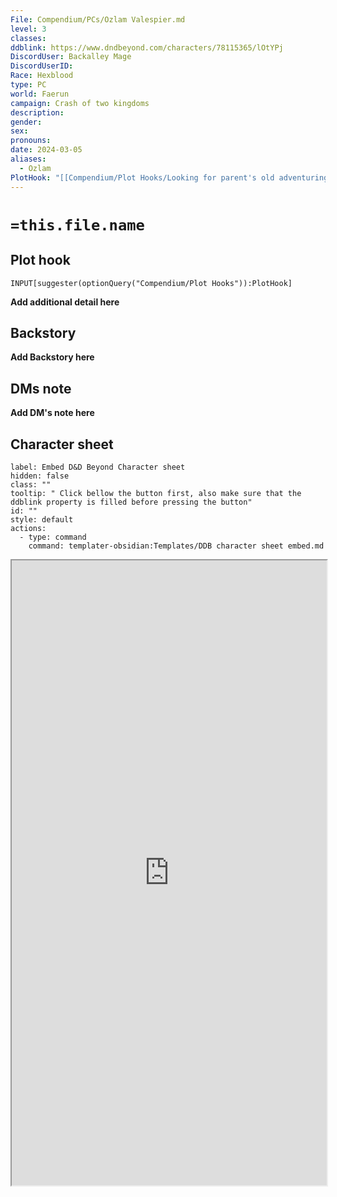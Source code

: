 ```yaml
---
File: Compendium/PCs/Ozlam Valespier.md
level: 3
classes: 
ddblink: https://www.dndbeyond.com/characters/78115365/lOtYPj
DiscordUser: Backalley Mage
DiscordUserID: 
Race: Hexblood
type: PC
world: Faerun
campaign: Crash of two kingdoms
description: 
gender: 
sex: 
pronouns: 
date: 2024-03-05
aliases:
  - Ozlam
PlotHook: "[[Compendium/Plot Hooks/Looking for parent's old adventuring partner.md|Looking for parent's old adventuring partner]]"
---
```


# `=this.file.name`
## Plot hook
```meta-bind
INPUT[suggester(optionQuery("Compendium/Plot Hooks")):PlotHook]
```
**Add additional detail here**
## Backstory

**Add Backstory here**

## DMs note

**Add DM's note here**

## Character sheet

```meta-bind-button
label: Embed D&D Beyond Character sheet
hidden: false
class: ""
tooltip: " Click bellow the button first, also make sure that the ddblink property is filled before pressing the button"
id: ""
style: default
actions:
  - type: command
    command: templater-obsidian:Templates/DDB character sheet embed.md

```

<iframe src="https://www.dndbeyond.com/characters/78115365/lOtYPj" style="width:100%; height:1000px;"></iframe>

